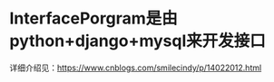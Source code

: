 # InterfacePorgram是由python+django+mysql来开发接口
详细介绍见：https://www.cnblogs.com/smilecindy/p/14022012.html
